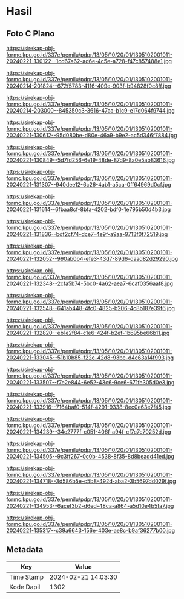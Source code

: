 # Hasil

## Foto C Plano

https://sirekap-obj-formc.kpu.go.id/337e/pemilu/pdpr/13/05/10/20/01/1305102001011-20240221-130122--1cd67a62-ad6e-4c5e-a728-f47c857488e1.jpg

https://sirekap-obj-formc.kpu.go.id/337e/pemilu/pdpr/13/05/10/20/01/1305102001011-20240214-201824--672f5783-4116-409e-903f-b94828f0c8ff.jpg

https://sirekap-obj-formc.kpu.go.id/337e/pemilu/pdpr/13/05/10/20/01/1305102001011-20240214-203000--845350c3-3616-47aa-b1c9-e17d064f9744.jpg

https://sirekap-obj-formc.kpu.go.id/337e/pemilu/pdpr/13/05/10/20/01/1305102001011-20240221-130612--95d080be-d80e-46a9-b9e2-ac5d346f7884.jpg

https://sirekap-obj-formc.kpu.go.id/337e/pemilu/pdpr/13/05/10/20/01/1305102001011-20240221-130849--5d7fd256-6e19-48de-87d9-8a0e5ab83616.jpg

https://sirekap-obj-formc.kpu.go.id/337e/pemilu/pdpr/13/05/10/20/01/1305102001011-20240221-131307--940dee12-6c26-4ab1-a5ca-0ff64969d0cf.jpg

https://sirekap-obj-formc.kpu.go.id/337e/pemilu/pdpr/13/05/10/20/01/1305102001011-20240221-131614--6fbaa8cf-8bfa-4202-bdf0-1e795b50d4b3.jpg

https://sirekap-obj-formc.kpu.go.id/337e/pemilu/pdpr/13/05/10/20/01/1305102001011-20240221-131836--bdf2cf74-dce7-4e9f-a9aa-9713f0f72519.jpg

https://sirekap-obj-formc.kpu.go.id/337e/pemilu/pdpr/13/05/10/20/01/1305102001011-20240221-132052--990ab0b4-efe3-43d7-89d6-daad82d29290.jpg

https://sirekap-obj-formc.kpu.go.id/337e/pemilu/pdpr/13/05/10/20/01/1305102001011-20240221-132348--2cfa5b74-5bc0-4a62-aea7-6caf0356aaf8.jpg

https://sirekap-obj-formc.kpu.go.id/337e/pemilu/pdpr/13/05/10/20/01/1305102001011-20240221-132548--641ab448-4fc0-4825-b206-4c8b187e39f6.jpg

https://sirekap-obj-formc.kpu.go.id/337e/pemilu/pdpr/13/05/10/20/01/1305102001011-20240221-132820--eb1e2f84-c1e6-424f-b2ef-1b695be66b11.jpg

https://sirekap-obj-formc.kpu.go.id/337e/pemilu/pdpr/13/05/10/20/01/1305102001011-20240221-133045--51b10b85-f22c-42d8-93be-d4c63a14f993.jpg

https://sirekap-obj-formc.kpu.go.id/337e/pemilu/pdpr/13/05/10/20/01/1305102001011-20240221-133507--f7e2e844-6e52-43c6-9ce6-671fe305d0e3.jpg

https://sirekap-obj-formc.kpu.go.id/337e/pemilu/pdpr/13/05/10/20/01/1305102001011-20240221-133916--7164baf0-514f-4291-9338-8ec0e63e7f45.jpg

https://sirekap-obj-formc.kpu.go.id/337e/pemilu/pdpr/13/05/10/20/01/1305102001011-20240221-134239--34c2777f-c051-406f-a94f-cf7c7c70252d.jpg

https://sirekap-obj-formc.kpu.go.id/337e/pemilu/pdpr/13/05/10/20/01/1305102001011-20240221-134505--9c3ff267-0c0b-4538-8f35-8d8beadd41ed.jpg

https://sirekap-obj-formc.kpu.go.id/337e/pemilu/pdpr/13/05/10/20/01/1305102001011-20240221-134718--3d586b5e-c5b8-492d-aba2-3b5697dd029f.jpg

https://sirekap-obj-formc.kpu.go.id/337e/pemilu/pdpr/13/05/10/20/01/1305102001011-20240221-134953--6acef3b2-d6ed-48ca-a864-a5d10e4b5fa7.jpg

https://sirekap-obj-formc.kpu.go.id/337e/pemilu/pdpr/13/05/10/20/01/1305102001011-20240221-135317--c39a6643-156e-403e-ae8c-b9af36277b00.jpg


## Metadata

| Key        | Value               |
| ---------- | ------------------- |
| Time Stamp | 2024-02-21 14:03:30 |
| Kode Dapil | 1302                |



